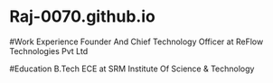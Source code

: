 # Raj-0070.github.io
#Work Experience
Founder And Chief Technology Officer at ReFlow Technologies Pvt Ltd

#Education
B.Tech ECE at SRM Institute Of Science & Technology

